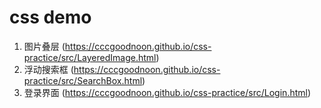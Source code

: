 # css demo 

1. 图片叠层 (https://cccgoodnoon.github.io/css-practice/src/LayeredImage.html) 
2. 浮动搜索框 (https://cccgoodnoon.github.io/css-practice/src/SearchBox.html) 
3. 登录界面 (https://cccgoodnoon.github.io/css-practice/src/Login.html)

